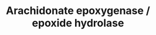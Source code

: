 ---
annotations:
- id: PW:0000147
  parent: classic metabolic pathway
  type: Pathway Ontology
  value: metabolic pathway of secondary metabolites
- id: PW:0000460
  parent: classic metabolic pathway
  type: Pathway Ontology
  value: arachidonic acid metabolic pathway
authors:
- MartijnVanIersel
- Evelo
- Jwnewman
- Thomas
- AlexanderPico
- MaintBot
- Khanspers
- Christine Chichester
- DeSl
- Eweitz
description: The cytochrome P450-dependent formation of polyunsaturated fatty acid
  epoxides is an important biochemical pathway creating mediators of inflammation
  and blood pressure regulation.  Once formed these compounds can be incorperated
  into phospholipid membrance, and released by the action of phospholipase A2.  The
  epoxides of arachidonic acid, i.e. the epoxyeicosatrieneoic acid or EETs, are putative
  endothelial derived hyperpolarization factors which increase the open state probability
  of Ca++ sensitive K+ channels, leading to vasodilation in arteriolar beds.  The
  11(12)-EET in particular appears to have potent functions in vasodilation, and are
  inhibitors of NFKb dependent inflammatory signalling, and PAI-1 activity.  The 5(6)-EET
  appears unique, in that its metabolic transformation through cyclooxygenase activities
  produces potent vasoconstrictors.  With the exception of the 5(6)-EET, these epoxy
  fatty acids are good substrates for the soluble epoxide hydrolase.  Hydrolytic tranformation
  to vicinal diols eliminates vasoactive actions, however these vicinal diols have
  been reported to have other biological activites, including PPAR-alpha activation.  Recent
  development of inhibitors of the soluble epoxide hydrolase are proving to have potent
  anti-inflammatory, anti-hypertensive, and anti-nociceptive properties.  Reports
  of enzyme catalyzed glutathione-conjugates of the epoxy fatty acids have been reported,
  but the activity and relavance of these potential metabolic products are unknown
  to date.
last-edited: 2021-05-16
organisms:
- Homo sapiens
redirect_from:
- /index.php/Pathway:WP678
- /instance/WP678
revision: null
schema-jsonld:
- '@context': https://schema.org/
  '@id': https://wikipathways.github.io/pathways/WP678.html
  '@type': Dataset
  creator:
    '@type': Organization
    name: WikiPathways
  description: The cytochrome P450-dependent formation of polyunsaturated fatty acid
    epoxides is an important biochemical pathway creating mediators of inflammation
    and blood pressure regulation.  Once formed these compounds can be incorperated
    into phospholipid membrance, and released by the action of phospholipase A2.  The
    epoxides of arachidonic acid, i.e. the epoxyeicosatrieneoic acid or EETs, are
    putative endothelial derived hyperpolarization factors which increase the open
    state probability of Ca++ sensitive K+ channels, leading to vasodilation in arteriolar
    beds.  The 11(12)-EET in particular appears to have potent functions in vasodilation,
    and are inhibitors of NFKb dependent inflammatory signalling, and PAI-1 activity.  The
    5(6)-EET appears unique, in that its metabolic transformation through cyclooxygenase
    activities produces potent vasoconstrictors.  With the exception of the 5(6)-EET,
    these epoxy fatty acids are good substrates for the soluble epoxide hydrolase.  Hydrolytic
    tranformation to vicinal diols eliminates vasoactive actions, however these vicinal
    diols have been reported to have other biological activites, including PPAR-alpha
    activation.  Recent development of inhibitors of the soluble epoxide hydrolase
    are proving to have potent anti-inflammatory, anti-hypertensive, and anti-nociceptive
    properties.  Reports of enzyme catalyzed glutathione-conjugates of the epoxy fatty
    acids have been reported, but the activity and relavance of these potential metabolic
    products are unknown to date.
  keywords:
  - 11(12)-EpETrE
  - 11,12-DiHETrE
  - 14(15)-EpETrE
  - 14,15-DiHETrE
  - 5(6)-EpETrE
  - 5(6)-Epoxy-PGE1
  - 5,6-DiH-PGF1a
  - 5,6-DiHETrE
  - 8(9)-EpETrE
  - 8,9-DiHETrE
  - Arachidonic acid
  - COX
  - CYP2C8
  - CYP2C9
  - CYP2J2
  - Catalyst
  - EPHX2
  - GST3
  - Glutathionyl-HETrEs
  - Phosphotidyl-EpETrEs
  license: CC0
  name: Arachidonate epoxygenase / epoxide hydrolase
seo: CreativeWork
title: Arachidonate epoxygenase / epoxide hydrolase
wpid: WP678
---